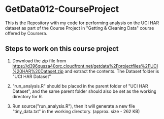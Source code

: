 # GetData012-CourseProject

This is the Repository with my code for performing analysis on the UCI HAR dataset as part of the Course Project in "Getting &amp; Cleaning Data" course offered by Coursera.

## Steps to work on this course project

1) Download the zip file from https://d396qusza40orc.cloudfront.net/getdata%2Fprojectfiles%2FUCI%20HAR%20Dataset.zip and extract the contents. The Dataset folder is "UCI HAR Dataset"

2) "run_analysis.R" should be placed in the parent folder of "UCI HAR Dataset", and the same parent folder should also be set as the working directory for R.

3) Run source("run_analysis.R"), then it will generate a new file "tiny_data.txt" in the working directory. (approx. size - 262 KB)


